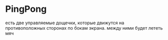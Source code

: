 # PingPong

есть две управляемые дощечки, которые движутся на противоположных сторонах по бокам экрана.
между ними будет лететь мяч
